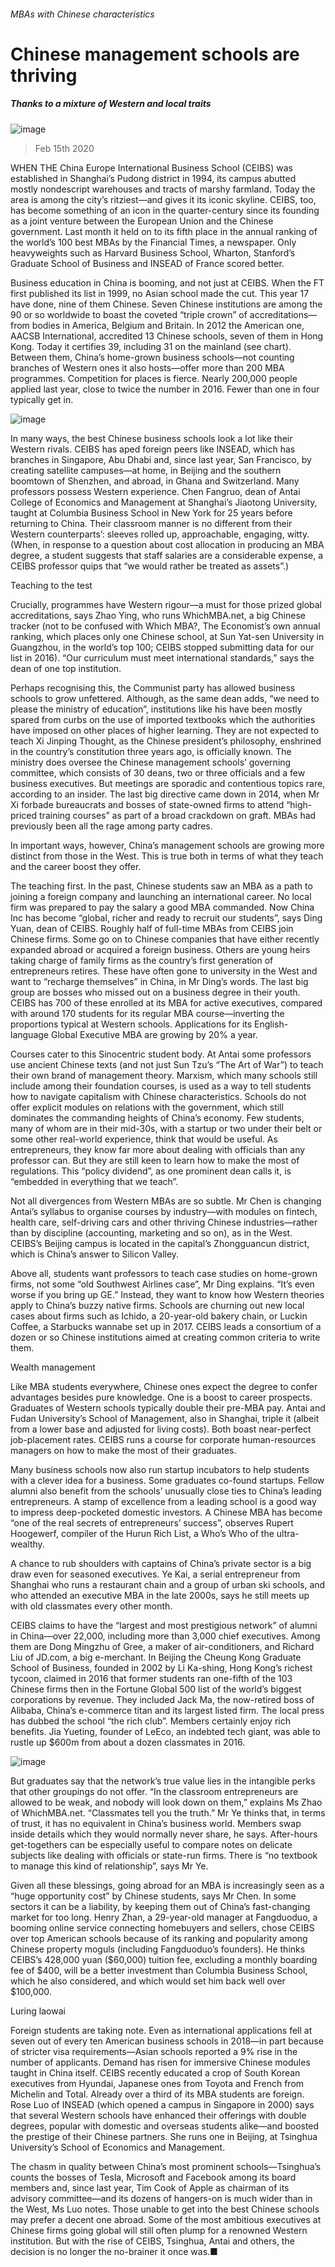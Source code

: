 ###### MBAs with Chinese characteristics
# Chinese management schools are thriving 
##### Thanks to a mixture of Western and local traits 
![image](images/20200215_WBD002_0.jpg) 
> Feb 15th 2020 
WHEN THE China Europe International Business School (CEIBS) was established in Shanghai’s Pudong district in 1994, its campus abutted mostly nondescript warehouses and tracts of marshy farmland. Today the area is among the city’s ritziest—and gives it its iconic skyline. CEIBS, too, has become something of an icon in the quarter-century since its founding as a joint venture between the European Union and the Chinese government. Last month it held on to its fifth place in the annual ranking of the world’s 100 best MBAs by the Financial Times, a newspaper. Only heavyweights such as Harvard Business School, Wharton, Stanford’s Graduate School of Business and INSEAD of France scored better.
Business education in China is booming, and not just at CEIBS. When the FT first published its list in 1999, no Asian school made the cut. This year 17 have done, nine of them Chinese. Seven Chinese institutions are among the 90 or so worldwide to boast the coveted “triple crown” of accreditations—from bodies in America, Belgium and Britain. In 2012 the American one, AACSB International, accredited 13 Chinese schools, seven of them in Hong Kong. Today it certifies 39, including 31 on the mainland (see chart). Between them, China’s home-grown business schools—not counting branches of Western ones it also hosts—offer more than 200 MBA programmes. Competition for places is fierce. Nearly 200,000 people applied last year, close to twice the number in 2016. Fewer than one in four typically get in.
![image](images/20200215_WBC182_0.png) 

In many ways, the best Chinese business schools look a lot like their Western rivals. CEIBS has aped foreign peers like INSEAD, which has branches in Singapore, Abu Dhabi and, since last year, San Francisco, by creating satellite campuses—at home, in Beijing and the southern boomtown of Shenzhen, and abroad, in Ghana and Switzerland. Many professors possess Western experience. Chen Fangruo, dean of Antai College of Economics and Management at Shanghai’s Jiaotong University, taught at Columbia Business School in New York for 25 years before returning to China. Their classroom manner is no different from their Western counterparts’: sleeves rolled up, approachable, engaging, witty. (When, in response to a question about cost allocation in producing an MBA degree, a student suggests that staff salaries are a considerable expense, a CEIBS professor quips that “we would rather be treated as assets”.)
Teaching to the test
Crucially, programmes have Western rigour—a must for those prized global accreditations, says Zhao Ying, who runs WhichMBA.net, a big Chinese tracker (not to be confused with Which MBA?, The Economist’s own annual ranking, which places only one Chinese school, at Sun Yat-sen University in Guangzhou, in the world’s top 100; CEIBS stopped submitting data for our list in 2016). “Our curriculum must meet international standards,” says the dean of one top institution.
Perhaps recognising this, the Communist party has allowed business schools to grow unfettered. Although, as the same dean adds, “we need to please the ministry of education”, institutions like his have been mostly spared from curbs on the use of imported textbooks which the authorities have imposed on other places of higher learning. They are not expected to teach Xi Jinping Thought, as the Chinese president’s philosophy, enshrined in the country’s constitution three years ago, is officially known. The ministry does oversee the Chinese management schools’ governing committee, which consists of 30 deans, two or three officials and a few business executives. But meetings are sporadic and contentious topics rare, according to an insider. The last big directive came down in 2014, when Mr Xi forbade bureaucrats and bosses of state-owned firms to attend “high-priced training courses” as part of a broad crackdown on graft. MBAs had previously been all the rage among party cadres.
In important ways, however, China’s management schools are growing more distinct from those in the West. This is true both in terms of what they teach and the career boost they offer.
The teaching first. In the past, Chinese students saw an MBA as a path to joining a foreign company and launching an international career. No local firm was prepared to pay the salary a good MBA commanded. Now China Inc has become “global, richer and ready to recruit our students”, says Ding Yuan, dean of CEIBS. Roughly half of full-time MBAs from CEIBS join Chinese firms. Some go on to Chinese companies that have either recently expanded abroad or acquired a foreign business. Others are young heirs taking charge of family firms as the country’s first generation of entrepreneurs retires. These have often gone to university in the West and want to “recharge themselves” in China, in Mr Ding’s words. The last big group are bosses who missed out on a business degree in their youth. CEIBS has 700 of these enrolled at its MBA for active executives, compared with around 170 students for its regular MBA course—inverting the proportions typical at Western schools. Applications for its English-language Global Executive MBA are growing by 20% a year.
Courses cater to this Sinocentric student body. At Antai some professors use ancient Chinese texts (and not just Sun Tzu’s “The Art of War”) to teach their own brand of management theory. Marxism, which many schools still include among their foundation courses, is used as a way to tell students how to navigate capitalism with Chinese characteristics. Schools do not offer explicit modules on relations with the government, which still dominates the commanding heights of China’s economy. Few students, many of whom are in their mid-30s, with a startup or two under their belt or some other real-world experience, think that would be useful. As entrepreneurs, they know far more about dealing with officials than any professor can. But they are still keen to learn how to make the most of regulations. This “policy dividend”, as one prominent dean calls it, is “embedded in everything that we teach”.
Not all divergences from Western MBAs are so subtle. Mr Chen is changing Antai’s syllabus to organise courses by industry—with modules on fintech, health care, self-driving cars and other thriving Chinese industries—rather than by discipline (accounting, marketing and so on), as in the West. CEIBS’s Beijing campus is located in the capital’s Zhongguancun district, which is China’s answer to Silicon Valley.
Above all, students want professors to teach case studies on home-grown firms, not some “old Southwest Airlines case”, Mr Ding explains. “It’s even worse if you bring up GE.” Instead, they want to know how Western theories apply to China’s buzzy native firms. Schools are churning out new local cases about firms such as Ichido, a 20-year-old bakery chain, or Luckin Coffee, a Starbucks wannabe set up in 2017. CEIBS leads a consortium of a dozen or so Chinese institutions aimed at creating common criteria to write them.
Wealth management
Like MBA students everywhere, Chinese ones expect the degree to confer advantages besides pure knowledge. One is a boost to career prospects. Graduates of Western schools typically double their pre-MBA pay. Antai and Fudan University’s School of Management, also in Shanghai, triple it (albeit from a lower base and adjusted for living costs). Both boast near-perfect job-placement rates. CEIBS runs a course for corporate human-resources managers on how to make the most of their graduates.
Many business schools now also run startup incubators to help students with a clever idea for a business. Some graduates co-found startups. Fellow alumni also benefit from the schools’ unusually close ties to China’s leading entrepreneurs. A stamp of excellence from a leading school is a good way to impress deep-pocketed domestic investors. A Chinese MBA has become “one of the real secrets of entrepreneurs’ success”, observes Rupert Hoogewerf, compiler of the Hurun Rich List, a Who’s Who of the ultra-wealthy.
A chance to rub shoulders with captains of China’s private sector is a big draw even for seasoned executives. Ye Kai, a serial entrepreneur from Shanghai who runs a restaurant chain and a group of urban ski schools, and who attended an executive MBA in the late 2000s, says he still meets up with old classmates every other month.
CEIBS claims to have the “largest and most prestigious network” of alumni in China—over 22,000, including more than 3,000 chief executives. Among them are Dong Mingzhu of Gree, a maker of air-conditioners, and Richard Liu of JD.com, a big e-merchant. In Beijing the Cheung Kong Graduate School of Business, founded in 2002 by Li Ka-shing, Hong Kong’s richest tycoon, claimed in 2016 that former students ran one-fifth of the 103 Chinese firms then in the Fortune Global 500 list of the world’s biggest corporations by revenue. They included Jack Ma, the now-retired boss of Alibaba, China’s e-commerce titan and its largest listed firm. The local press has dubbed the school “the rich club”. Members certainly enjoy rich benefits. Jia Yueting, founder of LeEco, an indebted tech giant, was able to rustle up $600m from about a dozen classmates in 2016.
![image](images/20200215_WBD003_0.jpg) 

But graduates say that the network’s true value lies in the intangible perks that other groupings do not offer. “In the classroom entrepreneurs are allowed to be weak, and nobody will look down on them,” explains Ms Zhao of WhichMBA.net. “Classmates tell you the truth.” Mr Ye thinks that, in terms of trust, it has no equivalent in China’s business world. Members swap inside details which they would normally never share, he says. After-hours get-togethers can be especially useful to compare notes on delicate subjects like dealing with officials or state-run firms. There is “no textbook to manage this kind of relationship”, says Mr Ye.
Given all these blessings, going abroad for an MBA is increasingly seen as a “huge opportunity cost” by Chinese students, says Mr Chen. In some sectors it can be a liability, by keeping them out of China’s fast-changing market for too long. Henry Zhan, a 29-year-old manager at Fangduoduo, a booming online service connecting homebuyers and sellers, chose CEIBS over top American schools because of its ranking and popularity among Chinese property moguls (including Fangduoduo’s founders). He thinks CEIBS’s 428,000 yuan ($60,000) tuition fee, excluding a monthly boarding fee of $400, will be a better investment than Columbia Business School, which he also considered, and which would set him back well over $100,000.
Luring laowai
Foreign students are taking note. Even as international applications fell at seven out of every ten American business schools in 2018—in part because of stricter visa requirements—Asian schools reported a 9% rise in the number of applicants. Demand has risen for immersive Chinese modules taught in China itself. CEIBS recently educated a crop of South Korean executives from Hyundai, Japanese ones from Toyota and French from Michelin and Total. Already over a third of its MBA students are foreign. Rose Luo of INSEAD (which opened a campus in Singapore in 2000) says that several Western schools have enhanced their offerings with double degrees, popular with domestic and overseas students alike—and boosted the prestige of their Chinese partners. She runs one in Beijing, at Tsinghua University’s School of Economics and Management.
The chasm in quality between China’s most prominent schools—Tsinghua’s counts the bosses of Tesla, Microsoft and Facebook among its board members and, since last year, Tim Cook of Apple as chairman of its advisory committee—and its dozens of hangers-on is much wider than in the West, Ms Luo notes. Those unable to get into the best Chinese schools may prefer a decent one abroad. Some of the most ambitious executives at Chinese firms going global will still often plump for a renowned Western institution. But with the rise of CEIBS, Tsinghua, Antai and others, the decision is no longer the no-brainer it once was.■
